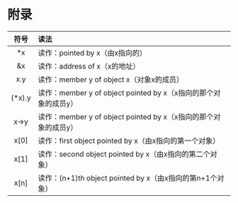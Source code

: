 
&emsp;
# 附录

|符号 | 读法 |
| :----: | :----|
|*x|读作：pointed by x（由x指向的）|
|&x|读作：address of x（x的地址）|
|x.y|读作：member y of object x（对象x的成员）|
|(*x).y|读作：member y of object pointed by x（x指向的那个对象的成员y）|
|x->y|读作：member y of object pointed by x（x指向的那个对象的成员y）|
|x[0]|读作：first object pointed by x（由x指向的第一个对象）|
|x[1]|读作：second object pointed by x（由x指向的第二个对象）|
| x[n]| 读作：(n+1)th object pointed by x（由x指向的第n+1个对象）|


   